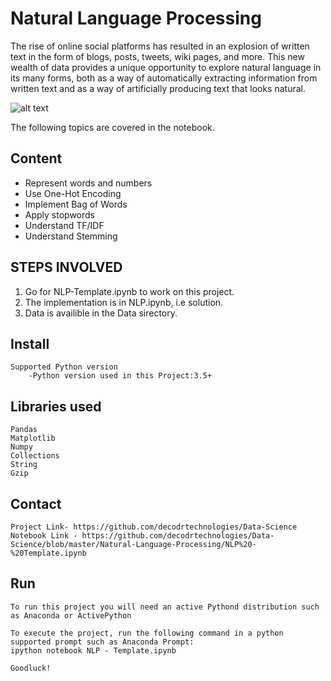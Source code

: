 # Natural Language Processing

The rise of online social platforms has resulted in an explosion of written text in the form of blogs, posts, tweets, wiki pages, and more. This new wealth of data provides a unique opportunity to explore natural language in its many forms, both as a way of automatically extracting information from written text and as a way of artificially producing text that looks natural.

![alt text](https://chandanbp.github.io/img/portfolio/nlp.png "Logo Cover")

The following topics are covered in the notebook.
## Content
- Represent words and numbers
- Use One-Hot Encoding
- Implement Bag of Words
- Apply stopwords
- Understand TF/IDF
- Understand Stemming

STEPS INVOLVED
-------------------------------
  1. Go for NLP-Template.ipynb to work on this project.
  2. The implementation is in NLP.ipynb, i.e solution.
  3. Data is availible in the Data sirectory.

Install
-------------------------------
    Supported Python version
        -Python version used in this Project:3.5+

Libraries used
------------------------------
    Pandas
    Matplotlib
    Numpy
    Collections
    String
    Gzip
 
Contact
----------------------------------
    Project Link- https://github.com/decodrtechnologies/Data-Science
    Notebook Link - https://github.com/decodrtechnologies/Data-Science/blob/master/Natural-Language-Processing/NLP%20-%20Template.ipynb
    
Run
------------------------------
    To run this project you will need an active Pythond distribution such as Anaconda or ActivePython

    To execute the project, run the following command in a python supported prompt such as Anaconda Prompt:
    ipython notebook NLP - Template.ipynb
    
    Goodluck!    
